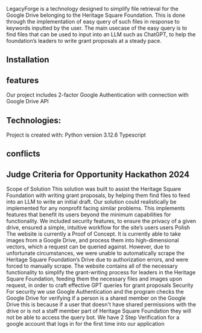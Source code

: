 LegacyForge is a technology designed to simplify file retrieval for the Google Drive belonging to the Heritage Square Foundation. 
This is done through the implementation of easy query of such files in response to keywords inputted by the user. 
The main usecase of the easy query is to find files that can be used to input into an LLM such as ChatGPT, to help the foundation’s leaders to write grant proposals at a steady pace.

## Installation


## features
Our project includes 2-factor Google Authentication with connection with Google Drive API 

## Technologies:
Project is created with:
Python version 3.12.6
Typescript 

## conflicts





## Judge Criteria for Opportunity Hackathon 2024

Scope of Solution
This solution was built to assist the Heritage Square Foundation with writing grant proposals, by helping them find files to feed into an LLM to write an initial draft. 
Our solution could realistically be implemented for any nonprofit facing similar problems.
This implements features that benefit its users beyond the minimum capabilities for functionality. We included security features, to ensure the privacy of a given drive, ensured a simple, intuitive workflow for the site’s users users
Polish
The website is currently a Proof of Concept. It is currently able to take images from a Google Drive, and process them into high-dimensional vectors, which a request can be queried against. However, due to unfortunate circumstances, we were unable to automatically scrape the Heritage Square Foundation’s Drive due to authorization errors, and were forced to manually scrape. 
The website contains all of the necessary functionality to simplify the grant-writing process for leaders in the Heritage Square Foundation, feeding them the necessary files and images upon request, in order to craft effective GPT queries for grant proposals
Security
For security we use Google Authentication and the program checks the Google Drive for verifying if a person is a shared member on the Google Drive this is because if a user that doesn't have shared permissions with the drive or is not a staff member part of Heritage Square Foundation they will not be able to access the query bot. 
We have 2 Step Verification for a google account that logs in for the first time into our application 
